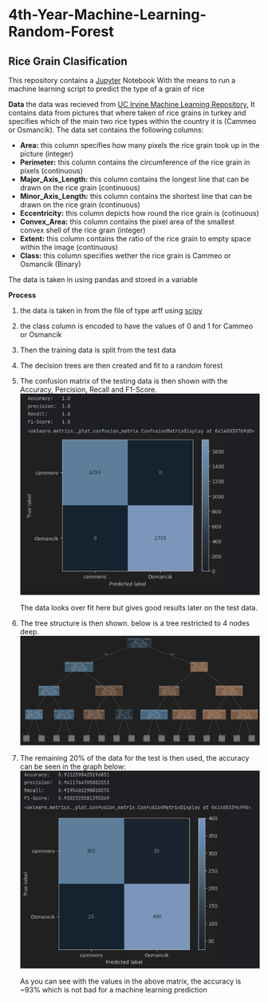 # 4th-Year-Machine-Learning-Random-Forest

## Rice Grain Clasification
This repository contains a [Jupyter](https://jupyter.org/) Notebook With the means to run a machine learning script to predict the type of a grain of rice

**Data**
the data was recieved from [UC Irvine Machine Learning Repository]([https://ourworldindata.org/life-expectancy](https://archive.ics.uci.edu/dataset/545/rice+cammeo+and+osmancik)), It contains data from pictures that where taken of rice grains in turkey and specifies which of the main two rice types within the country it is (Cammeo or Osmancik). The data set contains the following columns:
- **Area:** this column specifies how many pixels the rice grain took up in the picture (integer)
- **Perimeter:** this column contains the circumference of the rice grain in pixels (continuous) 
- **Major_Axis_Length:** this column contains the longest line that can be drawn on the rice grain (continuous)
- **Minor_Axis_Length:** this column contains the shortest line that can be drawn on the rice grain (continuous)
- **Eccentricity:** this column depicts how round the rice grain is (cotinuous)
- **Convex_Area:** this column contains the pixel area of the smallest convex shell of the rice grain (integer)
- **Extent:** this column contains the ratio of the rice grain to empty space within the image (continuous)
- **Class:** this column specifies wether the rice grain is Cammeo or Osmancik (Binary)

The data is taken in using pandas and stored in a variable

**Process**
1. the data is taken in from the file of type arff using [scipy](https://scipy.org/)

2. the class column is encoded to have the values of 0 and 1 for Cammeo or Osmancik

3. Then the training data is split from the test data

4. The decision trees are then created and fit to a random forest

5. The confusion matrix of the testing data is then shown with the Accuracy, Percision, Recall and F1-Score.
   ![confusion matrix from training data](Images/trainingConfusionMatrix.png)

   The data looks over fit here but gives good results later on the test data.

7. The tree structure is then shown. below is a tree restricted to 4 nodes deep.
   ![tree structure of random forest](Images/Tree.png)

8. The remaining 20% of the data for the test is then used, the accuracy can be seen in the graph below:
   ![confusion matrix from test data](Images/testConfusionMatrix.png)

   As you can see with the values in the above matrix, the accuracy is ~93% which is not bad for a machine learning prediction
